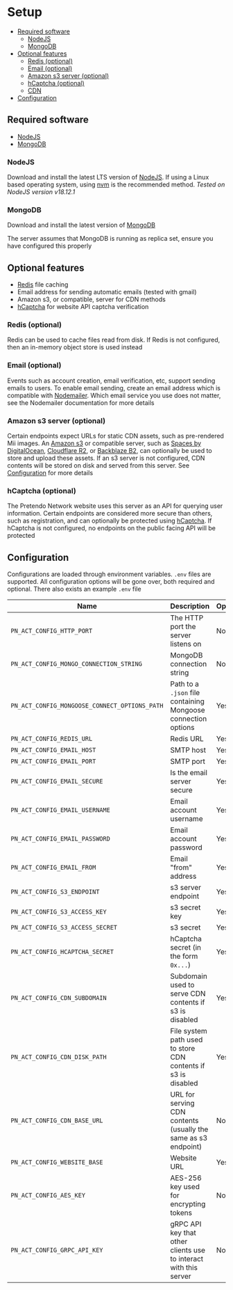 # Setup

- [Required software](#required-software)
	- [NodeJS](#nodejs)
	- [MongoDB](#mongodb)
- [Optional features](#optional-features)
	- [Redis (optional)](#redis-optional)
	- [Email (optional)](#email-optional)
	- [Amazon s3 server (optional)](#amazon-s3-server-optional)
	- [hCaptcha (optional)](#hcaptcha-optional)
	- [CDN](#cdn)
- [Configuration](#configuration)


## Required software

- [NodeJS](https://nodejs.org/)
- [MongoDB](https://www.mongodb.com)

### NodeJS

Download and install the latest LTS version of [NodeJS](https://nodejs.org/). If using a Linux based operating system, using [nvm](https://github.com/nvm-sh/nvm) is the recommended method. _Tested on NodeJS version v18.12.1_

### MongoDB

Download and install the latest version of [MongoDB](https://www.mongodb.com)

The server assumes that MongoDB is running as replica set, ensure you have configured this properly

## Optional features

- [Redis](https://redis.io/) file caching
- Email address for sending automatic emails (tested with gmail)
- Amazon s3, or compatible, server for CDN methods
- [hCaptcha](https://hcaptcha.com/) for website API captcha verification

### Redis (optional)

Redis can be used to cache files read from disk. If Redis is not configured, then an in-memory object store is used instead

### Email (optional)

Events such as account creation, email verification, etc, support sending emails to users. To enable email sending, create an email address which is compatible with [Nodemailer](https://nodemailer.com/). Which email service you use does not matter, see the Nodemailer documentation for more details

### Amazon s3 server (optional)

Certain endpoints expect URLs for static CDN assets, such as pre-rendered Mii images. An [Amazon s3](https://aws.amazon.com/s3/) or compatible server, such as [Spaces by DigitalOcean](https://www.digitalocean.com/products/spaces), [Cloudflare R2](https://www.cloudflare.com/products/r2/), or [Backblaze B2](https://www.backblaze.com/b2/docs/), can optionally be used to store and upload these assets. If an s3 server is not configured, CDN contents will be stored on disk and served from this server. See [Configuration](#configuration) for more details

### hCaptcha (optional)

The Pretendo Network website uses this server as an API for querying user information. Certain endpoints are considered more secure than others, such as registration, and can optionally be protected using [hCaptcha](https://hcaptcha.com/). If hCaptcha is not configured, no endpoints on the public facing API will be protected

## Configuration

Configurations are loaded through environment variables. `.env` files are supported. All configuration options will be gone over, both required and optional. There also exists an example `.env` file

| Name                                          | Description                                                      | Optional |
|-----------------------------------------------|------------------------------------------------------------------|----------|
| `PN_ACT_CONFIG_HTTP_PORT`                     | The HTTP port the server listens on                              | No       |
| `PN_ACT_CONFIG_MONGO_CONNECTION_STRING`       | MongoDB connection string                                        | No       |
| `PN_ACT_CONFIG_MONGOOSE_CONNECT_OPTIONS_PATH` | Path to a `.json` file containing Mongoose connection options    | Yes      |
| `PN_ACT_CONFIG_REDIS_URL`                     | Redis URL                                                        | Yes      |
| `PN_ACT_CONFIG_EMAIL_HOST`                    | SMTP host                                                        | Yes      |
| `PN_ACT_CONFIG_EMAIL_PORT`                    | SMTP port                                                        | Yes      |
| `PN_ACT_CONFIG_EMAIL_SECURE`                  | Is the email server secure                                       | Yes      |
| `PN_ACT_CONFIG_EMAIL_USERNAME`                | Email account username                                           | Yes      |
| `PN_ACT_CONFIG_EMAIL_PASSWORD`                | Email account password                                           | Yes      |
| `PN_ACT_CONFIG_EMAIL_FROM`                    | Email "from" address                                             | Yes      |
| `PN_ACT_CONFIG_S3_ENDPOINT`                   | s3 server endpoint                                               | Yes      |
| `PN_ACT_CONFIG_S3_ACCESS_KEY`                 | s3 secret key                                                    | Yes      |
| `PN_ACT_CONFIG_S3_ACCESS_SECRET`              | s3 secret                                                        | Yes      |
| `PN_ACT_CONFIG_HCAPTCHA_SECRET`               | hCaptcha secret (in the form `0x...`)                            | Yes      |
| `PN_ACT_CONFIG_CDN_SUBDOMAIN`                 | Subdomain used to serve CDN contents if s3 is disabled           | Yes      |
| `PN_ACT_CONFIG_CDN_DISK_PATH`                 | File system path used to store CDN contents if s3 is disabled    | Yes      |
| `PN_ACT_CONFIG_CDN_BASE_URL`                  | URL for serving CDN contents (usually the same as s3 endpoint)   | No       |
| `PN_ACT_CONFIG_WEBSITE_BASE`                  | Website URL                                                      | Yes      |
| `PN_ACT_CONFIG_AES_KEY`                       | AES-256 key used for encrypting tokens                           | No       |
| `PN_ACT_CONFIG_GRPC_API_KEY`                  | gRPC API key that other clients use to interact with this server | No       |